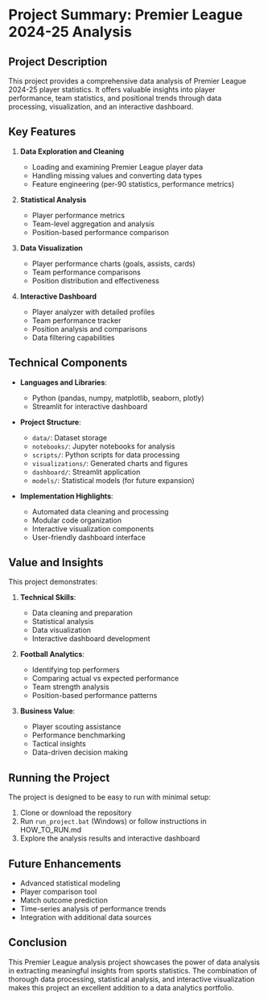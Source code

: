 # Project Summary: Premier League 2024-25 Analysis

## Project Description

This project provides a comprehensive data analysis of Premier League 2024-25 player statistics. It offers valuable insights into player performance, team statistics, and positional trends through data processing, visualization, and an interactive dashboard.

## Key Features

1. **Data Exploration and Cleaning**
   - Loading and examining Premier League player data
   - Handling missing values and converting data types
   - Feature engineering (per-90 statistics, performance metrics)

2. **Statistical Analysis**
   - Player performance metrics
   - Team-level aggregation and analysis
   - Position-based performance comparison

3. **Data Visualization**
   - Player performance charts (goals, assists, cards)
   - Team performance comparisons
   - Position distribution and effectiveness

4. **Interactive Dashboard**
   - Player analyzer with detailed profiles
   - Team performance tracker
   - Position analysis and comparisons
   - Data filtering capabilities

## Technical Components

- **Languages and Libraries**:
  - Python (pandas, numpy, matplotlib, seaborn, plotly)
  - Streamlit for interactive dashboard

- **Project Structure**:
  - `data/`: Dataset storage
  - `notebooks/`: Jupyter notebooks for analysis
  - `scripts/`: Python scripts for data processing
  - `visualizations/`: Generated charts and figures
  - `dashboard/`: Streamlit application
  - `models/`: Statistical models (for future expansion)

- **Implementation Highlights**:
  - Automated data cleaning and processing
  - Modular code organization
  - Interactive visualization components
  - User-friendly dashboard interface

## Value and Insights

This project demonstrates:

1. **Technical Skills**:
   - Data cleaning and preparation
   - Statistical analysis
   - Data visualization
   - Interactive dashboard development

2. **Football Analytics**:
   - Identifying top performers
   - Comparing actual vs expected performance
   - Team strength analysis
   - Position-based performance patterns

3. **Business Value**:
   - Player scouting assistance
   - Performance benchmarking
   - Tactical insights
   - Data-driven decision making

## Running the Project

The project is designed to be easy to run with minimal setup:

1. Clone or download the repository
2. Run `run_project.bat` (Windows) or follow instructions in HOW_TO_RUN.md
3. Explore the analysis results and interactive dashboard

## Future Enhancements

- Advanced statistical modeling
- Player comparison tool
- Match outcome prediction
- Time-series analysis of performance trends
- Integration with additional data sources

## Conclusion

This Premier League analysis project showcases the power of data analysis in extracting meaningful insights from sports statistics. The combination of thorough data processing, statistical analysis, and interactive visualization makes this project an excellent addition to a data analytics portfolio.
